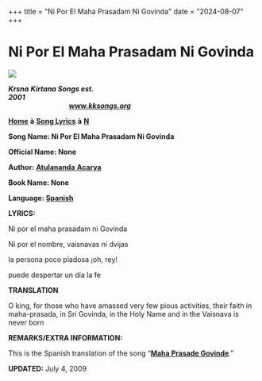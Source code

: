 +++
title = "Ni Por El Maha Prasadam Ni Govinda"
date = "2024-08-07"
+++

# Ni Por El Maha Prasadam Ni Govinda
**[![](http://kksongs.org/image_files/image002.jpg)](http://kksongs.org/)**

**_Krsna_** **_Kirtana Songs est. 2001_**                                                                                                                                                      **_www.kksongs.org_**

**[Home](http://kksongs.org/)** **à** **[Song Lyrics](http://kksongs.org/lyrics.html)** **à** **[N](http://kksongs.org/songs/song_n.html)**

**Song Name: Ni Por El Maha Prasadam Ni Govinda**

**Official Name: None**

**Author:** [**Atulananda** **Acarya**](http://kksongs.org/authors/list/atulananda.html)

**Book Name: None**

**Language: [Spanish](http://kksongs.org/language/list/spanish.html)**

**LYRICS:**

Ni por el maha prasadam ni Govinda

Ni por el nombre, vaisnavas ni dvijas

la persona poco piadosa ¡oh, rey!

puede despertar un día la fe

**TRANSLATION**

O king, for those who have amassed very few pious activities, their faith in maha-prasada, in Sri Govinda, in the Holy Name and in the Vaisnava is never born

**REMARKS/EXTRA INFORMATION:**

This is the Spanish translation of the song “**[Maha Prasade Govinde](http://www.kksongs.org/songs/m/mahaprasadegovinda.html)**.”

**UPDATED:** July 4, 2009